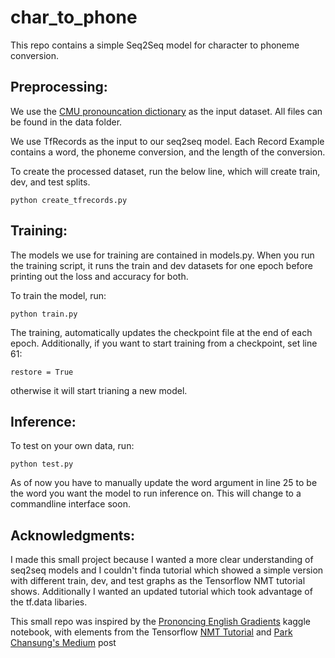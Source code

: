 # char_to_phone

This repo contains a simple Seq2Seq model for character to phoneme conversion. 

## Preprocessing:
We use the [CMU pronouncation dictionary](http://www.speech.cs.cmu.edu/cgi-bin/cmudict) as the input dataset. All files can be found in the data folder.

We use TfRecords as the input to our seq2seq model. Each Record Example contains a word, the phoneme conversion, and the length of the conversion. 

To create the processed dataset, run the below line, which will create train, dev, and test splits.

```
python create_tfrecords.py
```

## Training:
The models we use for training are contained in models.py. When you run the training script, it runs the train and dev datasets for one epoch before printing out the loss and accuracy for both.

To train the model, run:
```
python train.py
```

The training, automatically updates the checkpoint file at the end of each epoch. Additionally, if you want to start training from a checkpoint, set line 61:
```
restore = True
```
otherwise it will start trianing a new model.


## Inference:
To test on your own data, run:
```
python test.py
```

As of now you have to manually update the word argument in line 25 to be the word you want the model to run inference on. This will change to a commandline interface soon.

## Acknowledgments:
I made this small project because I wanted a more clear understanding of seq2seq models and I couldn't finda tutorial which showed a simple version with different train, dev, and test graphs as the Tensorflow NMT tutorial shows. Additionally I wanted an updated tutorial which took advantage of the tf.data libaries. 

This small repo was inspired by the [Prononcing English Gradients](https://www.kaggle.com/reppic/predicting-english-pronunciations/notebook) kaggle notebook, with elements from the Tensorflow [NMT Tutorial](https://github.com/tensorflow/nmt/blob/master/nmt/model.py) and [Park Chansung's Medium](https://towardsdatascience.com/seq2seq-model-in-tensorflow-ec0c557e560f) post